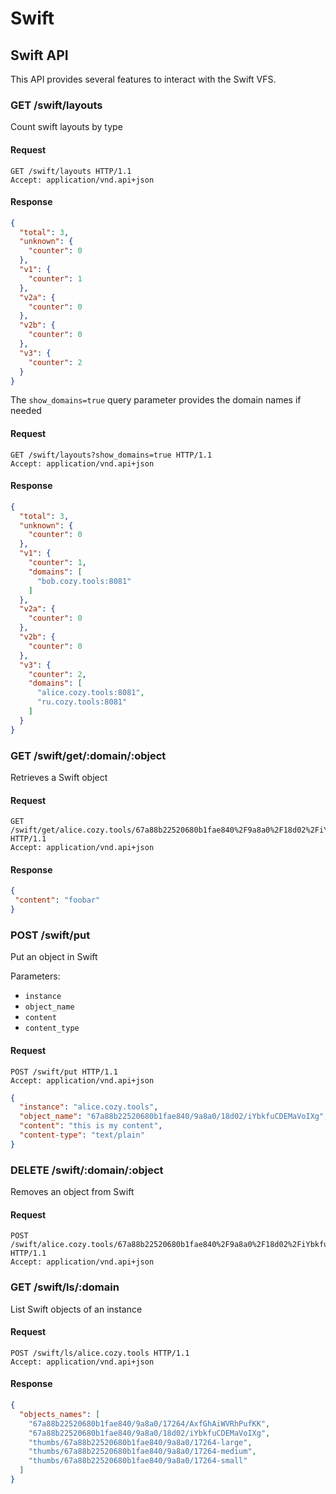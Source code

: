 # Swift

## Swift API

This API provides several features to interact with the Swift VFS.

### GET /swift/layouts

Count swift layouts by type

#### Request

```http
GET /swift/layouts HTTP/1.1
Accept: application/vnd.api+json
```

#### Response

```json
{
  "total": 3,
  "unknown": {
    "counter": 0
  },
  "v1": {
    "counter": 1
  },
  "v2a": {
    "counter": 0
  },
  "v2b": {
    "counter": 0
  },
  "v3": {
    "counter": 2
  }
}
```

The `show_domains=true` query parameter provides the domain names if needed


#### Request

```http
GET /swift/layouts?show_domains=true HTTP/1.1
Accept: application/vnd.api+json
```

#### Response

```json
{
  "total": 3,
  "unknown": {
    "counter": 0
  },
  "v1": {
    "counter": 1,
    "domains": [
      "bob.cozy.tools:8081"
    ]
  },
  "v2a": {
    "counter": 0
  },
  "v2b": {
    "counter": 0
  },
  "v3": {
    "counter": 2,
    "domains": [
      "alice.cozy.tools:8081",
      "ru.cozy.tools:8081"
    ]
  }
}
```

### GET /swift/get/:domain/:object

Retrieves a Swift object

#### Request

```http
GET /swift/get/alice.cozy.tools/67a88b22520680b1fae840%2F9a8a0%2F18d02%2FiYbkfuCDEMaVoIXg HTTP/1.1
Accept: application/vnd.api+json
```

#### Response

```json
{
 "content": "foobar"
}
```

### POST /swift/put

Put an object in Swift

Parameters:
- `instance`
- `object_name`
- `content`
- `content_type`

#### Request

```http
POST /swift/put HTTP/1.1
Accept: application/vnd.api+json
```

```json
{
  "instance": "alice.cozy.tools",
  "object_name": "67a88b22520680b1fae840/9a8a0/18d02/iYbkfuCDEMaVoIXg",
  "content": "this is my content",
  "content-type": "text/plain"
}
```

### DELETE /swift/:domain/:object

Removes an object from Swift

#### Request

```http
POST /swift/alice.cozy.tools/67a88b22520680b1fae840%2F9a8a0%2F18d02%2FiYbkfuCDEMaVoIXg HTTP/1.1
Accept: application/vnd.api+json
```

### GET /swift/ls/:domain

List Swift objects of an instance

#### Request

```http
POST /swift/ls/alice.cozy.tools HTTP/1.1
Accept: application/vnd.api+json
```

#### Response

```json
{
  "objects_names": [
    "67a88b22520680b1fae840/9a8a0/17264/AxfGhAiWVRhPufKK",
    "67a88b22520680b1fae840/9a8a0/18d02/iYbkfuCDEMaVoIXg",
    "thumbs/67a88b22520680b1fae840/9a8a0/17264-large",
    "thumbs/67a88b22520680b1fae840/9a8a0/17264-medium",
    "thumbs/67a88b22520680b1fae840/9a8a0/17264-small"
  ]
}
```
